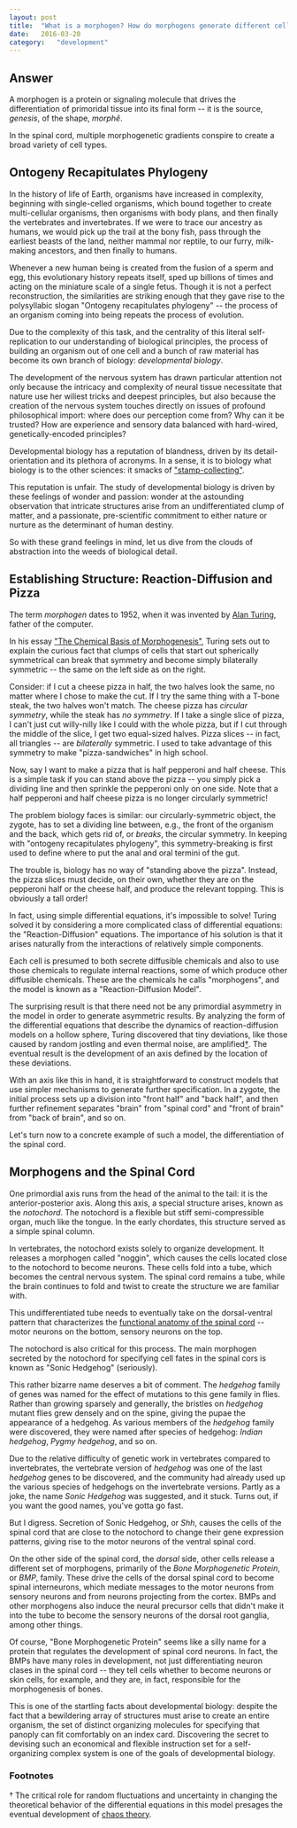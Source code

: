 ```yaml
---
layout: post
title:	"What is a morphogen? How do morphogens generate different cell fates in the spinal cord?"
date:	2016-03-20
category:	"development"
---
```

## Answer

A morphogen is a protein or signaling molecule
that drives the differentiation of primoridal tissue
into its final form -- it is the source, *genesis*,
of the shape, *morphê*.

In the spinal cord,
multiple morphogenetic gradients
conspire to create a broad variety of cell types.

## Ontogeny Recapitulates Phylogeny

In the history of life of Earth,
organisms have increased in complexity,
beginning with single-celled organisms,
which bound together to create multi-cellular organisms,
then organisms with body plans,
and then finally the vertebrates and invertebrates.
If we were to trace our ancestry as humans,
we would pick up the trail at the bony fish,
pass through the earliest beasts of the land,
neither mammal nor reptile,
to our furry, milk-making ancestors,
and then finally to humans.

Whenever a new human being is created
from the fusion of a sperm and egg,
this evolutionary history repeats itself,
sped up billions of times
and acting on the miniature scale of a single fetus.
Though it is not a perfect reconstruction,
the similarities are striking enough
that they gave rise to the polysyllabic slogan
"Ontogeny recapitulates phylogeny" --
the process of an organism coming into being
repeats the process of evolution.

Due to the complexity of this task,
and the centrality of this literal
self-replication
to our understanding of biological principles,
the process of building an organism out
of one cell and a bunch of raw material
has become its own branch of biology:
*developmental biology*.

The development of the nervous system has drawn
particular attention not only because
the intricacy and complexity
of neural tissue necessitate
that nature use her wiliest tricks and deepest principles,
but also because the creation of the nervous system
touches directly on issues of profound philosophical import:
where does our perception come from? Why can it be trusted?
How are experience and sensory data balanced with
hard-wired, genetically-encoded principles?

Developmental biology has a reputation of blandness,
driven by its detail-orientation and its plethora of acronyms.
In a sense, it is to biology what biology is to the other sciences:
it smacks of
["stamp-collecting"](http://trhvidsten.com/docs/Hvidsten_Docent2012.pdf).

This reputation is unfair.
The study of developmental biology is driven by
these feelings of wonder and passion:
wonder at the astounding observation that
intricate structures arise from an undifferentiated clump of matter,
and a passionate, pre-scientific commitment to either
nature or nurture as the determinant of human destiny.

So with these grand feelings in mind,
let us dive from the clouds of abstraction
into the weeds of biological detail.

## Establishing Structure: Reaction-Diffusion and Pizza

The term *morphogen* dates to 1952,
when it was invented by
[Alan Turing](https://en.wikipedia.org/wiki/Alan_Turing),
father of the computer.

In his essay
["The Chemical Basis of Morphogenesis"](http://www.dna.caltech.edu/courses/cs191/paperscs191/turing.pdf),
Turing sets out to explain the curious fact that
clumps of cells that start out spherically symmetrical
can break that symmetry and become simply bilaterally symmetric --
the same on the left side as on the right.

Consider: if I cut a cheese pizza in half,
the two halves look the same,
no matter where I chose to make the cut.
If I try the same thing with a T-bone steak,
the two halves won't match.
The cheese pizza has *circular symmetry*,
while the steak has *no symmetry*.
If I take a single slice of pizza,
I can't just cut willy-nilly like I could with
the whole pizza,
but if I cut through the middle of the slice,
I get two equal-sized halves.
Pizza slices -- in fact, all triangles --
are *bilaterally* symmetric.
I used to take advantage of this symmetry to make
"pizza-sandwiches" in high school.

Now, say I want to make a pizza that is half pepperoni
and half cheese.
This is a simple task if you can stand above the pizza --
you simply pick a dividing line and then sprinkle the pepperoni
only on one side.
Note that a half pepperoni and half cheese pizza
is no longer circularly symmetric!

The problem biology faces is similar:
our circularly-symmetric object, the zygote,
has to set a dividing line between, e.g.,
the front of the organism and the back,
which gets rid of, or *breaks*, the circular symmetry.
In keeping with "ontogeny recapitulates phylogeny",
this symmetry-breaking is first used to define
where to put the anal and oral termini of the gut.

The trouble is, biology has no way of "standing above the pizza".
Instead, the pizza slices must decide, on their own,
whether they are on the pepperoni half or the cheese half,
and produce the relevant topping.
This is obviously a tall order!

In fact, using simple differential equations,
it's impossible to solve!
Turing solved it by considering a more complicated
class of differential equations:
the "Reaction-Diffusion" equations.
The importance of his solution is that it arises naturally
from the interactions of relatively simple components.

Each cell is presumed to both secrete diffusible chemicals
and also to use those chemicals to regulate internal reactions,
some of which produce other diffusible chemicals.
These are the chemicals he calls "morphogens",
and the model is known as a "Reaction-Diffusion Model".

The surprising result is that
there need not be any primordial asymmetry in the model
in order to generate asymmetric results.
By analyzing the form of the differential equations
that describe the dynamics of reaction-diffusion models
on a hollow sphere,
Turing discovered that tiny deviations,
like those caused by random jostling and even thermal noise,
are amplified<a href="{{site.baseurl}}/32#dagger">†</a>.
The eventual result is the development of an axis
defined by the location of these deviations.

With an axis like this in hand, it is straightforward to
construct models that use simpler mechanisms to generate
further specification.
In a zygote, the initial process sets up
a division into "front half" and "back half",
and then further refinement separates
"brain" from "spinal cord"
and "front of brain" from "back of brain",
and so on.

Let's turn now to a concrete example of such a model,
the differentiation of the spinal cord.

## Morphogens and the Spinal Cord

One primordial axis
runs from the head of the animal to the tail:
it is the anterior-posterior axis.
Along this axis, a special structure arises,
known as the *notochord*.
The notochord is a flexible but stiff semi-compressible organ,
much like the tongue.
In the early chordates, this structure served as a
simple spinal column.

In vertebrates, the notochord exists solely to organize development.
It releases a morphogen called "noggin",
which causes the cells located close to the notochord to become neurons.
These cells fold into a tube, which becomes the central nervous system.
The spinal cord remains a tube, while the brain continues to fold
and twist to create the structure we are familiar with.

This undifferentiated tube needs to eventually take on the
dorsal-ventral pattern that characterizes the
[functional anatomy of the spinal cord]({{site.baseurl}}/71) --
motor neurons on the bottom, sensory neurons on the top.

The notochord is also critical for this process.
The main morphogen secreted by the notochord
for specifying cell fates in the spinal cors is known as
"Sonic Hedgehog" (seriously).

This rather bizarre name deserves a bit of comment.
The *hedgehog* family of genes was named for the effect
of mutations to this gene family in flies.
Rather than growing sparsely and generally,
the bristles on *hedgehog* mutant
flies grew densely and on the spine,
giving the pupae the appearance of a hedgehog.
As various members of the *hedgehog* family were discovered,
they were named after species of hedgehog:
*Indian hedgehog*, *Pygmy hedgehog*, and so on.

Due to the relative difficulty of genetic work in vertebrates
compared to invertebrates,
the vertebrate version of *hedgehog*
was one of the last *hedgehog* genes to be discovered,
and the community had already used up the various species of hedgehogs
on the invertebrate versions.
Partly as a joke, the name *Sonic Hedgehog* was suggested,
and it stuck.
Turns out, if you want the good names,
you've gotta go fast.

But I digress.
Secretion of Sonic Hedgehog, or *Shh*,
causes the cells of the spinal cord that are close
to the notochord to change their gene expression patterns,
giving rise to the motor neurons of the ventral spinal cord.

On the other side of the spinal cord,
the *dorsal* side,
other cells release a different set of morphogens,
primarily of the *Bone Morphogenetic Protein*, or *BMP*, family.
These drive the cells of the dorsal spinal cord to become
spinal interneurons, which mediate messages to the motor neurons
from sensory neurons and from neurons projecting from the cortex.
BMPs and other morphogens also induce the neural precursor cells
that didn't make it into the tube to become the sensory neurons
of the dorsal root ganglia, among other things.

Of course, "Bone Morphogenetic Protein" seems like a silly name
for a protein that regulates the development of spinal cord neurons.
In fact, the BMPs have many roles in development,
not just differentiating neuron clases in the spinal cord --
they tell cells whether to become neurons or skin cells, for example,
and they are, in fact, responsible for the morphogenesis of bones.

This is one of the startling facts about developmental biology:
despite the fact that a bewildering array of structures must arise
to create an entire organism,
the set of distinct organizing molecules for specifying that panoply
can fit comfortably on an index card.
Discovering the secret to devising such an economical and flexible instruction set
for a self-organizing complex system is one of the goals
of developmental biology.

### Footnotes

<a name="dagger">†</a> The critical role for random fluctuations
and uncertainty in changing the theoretical behavior
of the differential equations in this model
presages the eventual development of
[chaos theory](https://en.wikipedia.org/wiki/Chaos_theory).
